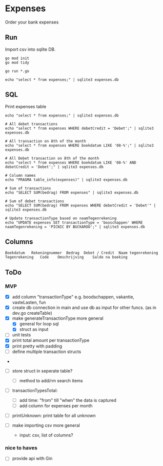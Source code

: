 
# Expenses

Order your bank expenses

## Run

Import csv into sqlite DB.

```shell
go mod init
go mod tidy

go run *.go

echo "select * from expenses;" | sqlite3 expenses.db

```

## SQL

Print expenses table

```shell
echo "select * from expenses;" | sqlite3 expenses.db

# All debet transactions
echo "select * from expenses WHERE debetCredit = 'Debet';" | sqlite3 expenses.db

# All transaction on 8th of the month
echo "select * from expenses WHERE boekdatum LIKE '08-%';" | sqlite3 expenses.db

# All Debet transaction on 8th of the month
echo "select * from expenses WHERE boekdatum LIKE '08-%' AND debetCredit = 'Debet';" | sqlite3 expenses.db

# Column names
echo "PRAGMA table_info(expenses)" | sqlite3 expenses.db

# Sum of transactions
echo "SELECT SUM(bedrag) FROM expenses" | sqlite3 expenses.db

# Sum of debet transactions
echo "SELECT SUM(bedrag) FROM expenses WHERE debetCredit = 'Debet'" | sqlite3 expenses.db

# Update transactionType based on naamTegenrekening
echo "UPDATE expenses SET transactionType = 'booschappen' WHERE naamTegenrekening = 'PICNIC BY BUCKAROO';" | sqlite3 expenses.db 

```

## Columns

```shell
Boekdatum	Rekeningnummer	Bedrag	Debet / Credit	Naam tegenrekening	Tegenrekening	Code	Omschrijving	Saldo na boeking
```

## ToDo

### MVP

- [x] add column "transactionType" e.g. boodschappen, vakantie, vasteLasten, fun
- [x] create db connection in main and use db as input for other funcs. (as in dev.go createTable)
- [x] make generateTransactionType more general
  - [x] general for loop sql
  - [x] struct as input
- [ ] unit tests
- [x] print total amount per transactionType
- [x] print pretty with padding
- [ ] define multiple transaction structs
- 
- [ ] store struct in seperate table?
  - [ ] method to add/rm search items

- [ ] transactionTypesTotal:
  - [ ] add time: "from" till "when" the data is captured
  - [ ] add column for expenses per month
- [ ] printUnknown: print table for all unknown

- [ ] make importing csv more general
  - input: csv, list of columns?

### nice to haves

- [ ] provide api with Gin


